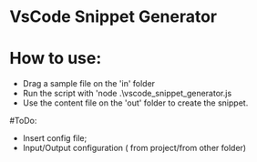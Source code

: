 # VsCode Snippet Generator

# How to use:
 - Drag a sample file on the 'in' folder
 - Run the script with 'node .\vscode_snippet_generator.js
 - Use the content file on the 'out' folder to create the snippet.

#ToDo:
- Insert config file;
- Input/Output configuration ( from project/from other folder)

